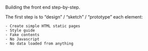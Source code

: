 Building the front end step-by-step.

The first step is to “design” / “sketch” / “prototype” each element:

    - Create simple HTML static pages
    - Style guide
    - Fake contents
    - No Javascript
    - No data loaded from anything
